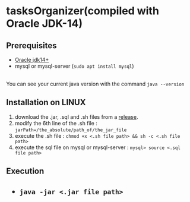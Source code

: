 # tasksOrganizer(compiled with Oracle JDK-14)

<h2>Prerequisites</h2>

<ul>
	<li><a href="https://www.oracle.com/java/technologies/javase/jdk14-archive-downloads.html">Oracle jdk14+</a></li>
	<li>mysql or mysql-server (<code>sudo apt install mysql</code>)</li>
</ul>
<br/>
You can see your current java version with the command <code>java --version</code>

<h2>Installation on LINUX</h2>

<ol>
	<li>download the .jar, .sql and .sh files from a <a href="https://github.com/lamine2000/tasksOrganizer/releases">release</a>.</li>
	<li>modify the 6th line of the .sh file : <code>jarPath=/the_absolute/path_of/the_jar_file</code></li>
	<li>execute the .sh file : <code>chmod +x <.sh file path> && sh -c <.sh file path></code></li>
	<li>execute the sql file on mysql or mysql-server : <code>mysql> source <.sql file path></code></li>
</ol>
		
<h2>Execution<h2>
	<ul><li><code>java -jar <.jar file path></code></li></ul>
